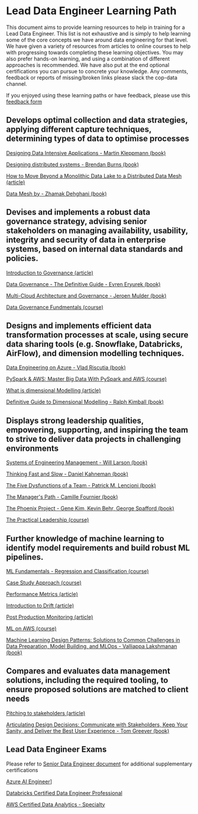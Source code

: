 # Lead Data Engineer Learning Path

This document aims to provide learning resources to help in training for a Lead Data Engineer. This list is not exhaustive and is simply to help learning some of the core concepts we have around data engineering for that level. We have given a variety of resources from articles to online courses to help with progressing towards completing these learning objectives. You may also prefer hands-on learning, and using a combination of different approaches is recommended. We have also put at the end optional certifications you can pursue to concrete your knowledge. Any comments, feedback or reports of missing/broken links please slack the cop-data channel. 

If you enjoyed using these learning paths or have feedback, please use this [feedback form](https://madetech.typeform.com/datalearning)

## Develops optimal collection and data strategies, applying different capture techniques, determining types of data to optimise processes

[Designing Data Intensive Applications - Martin Kleppmann (book)](https://www.amazon.com/gp/product/1449373321/ref=as_li_tl?ie=UTF8&camp=1789&creative=9325&creativeASIN=1449373321&linkCode=as2&tag=snirsuggestin-20&linkId=d270da1b4c8d354124107125921953d3)

[Designing distributed systems - Brendan Burns (book)](https://www.amazon.co.uk/Designing-Distributed-Systems-Brendan-Burns/dp/1491983647/ref=asc_df_1491983647/?tag=googshopuk-21&linkCode=df0&hvadid=310831942794&hvpos=&hvnetw=g&hvrand=16720281858592116965&hvpone=&hvptwo=&hvqmt=&hvdev=c&hvdvcmdl=&hvlocint=&hvlocphy=9045997&hvtargid=pla-420602092307&psc=1&th=1&psc=1)

[How to Move Beyond a Monolithic Data Lake to a Distributed Data Mesh (article)](https://martinfowler.com/articles/data-monolith-to-mesh.html)

[Data Mesh by - Zhamak Dehghani (book)](https://www.oreilly.com/library/view/data-mesh/9781492092384/)

## Devises and implements a robust data governance strategy, advising senior stakeholders on managing availability, usability, integrity and security of data in enterprise systems, based on internal data standards and policies.

[Introduction to Governance (article)](https://medium.com/swlh/data-governance-the-foundamental-tool-for-data-management-af12207562d)

[Data Governance - The Definitive Guide - Evren Eryurek (book)](https://www.amazon.co.uk/Data-Governance-Definitive-Operationalize-Trustworthiness/dp/1492063495/ref=asc_df_1492063495/?tag=googshopuk-21&linkCode=df0&hvadid=499448001284&hvpos=&hvnetw=g&hvrand=4799917440000753454&hvpone=&hvptwo=&hvqmt=&hvdev=c&hvdvcmdl=&hvlocint=&hvlocphy=9045997&hvtargid=pla-950818558255&psc=1&th=1&psc=1)

[Multi-Cloud Architecture and Governance - Jeroen Mulder (book)](https://www.amazon.com/Multi-Cloud-Architecture-Governance-effective-multi-cloud/dp/1800203195?crid=3CCJ6NBORAIKC&dchild=1&keywords=cloud+architecture&qid=1632843648&s=books&sprefix=cloud+archi,stripbooks,152&sr=1-4&linkCode=sl1&tag=solutionsre04-20&linkId=066ebcbfba060f257069faf11aece669&language=en_US&ref_=as_li_ss_tl)

[Data Governance Fundmentals (course)](https://www.udemy.com/course/data-governance-fundamentals/)

## Designs and implements efficient data transformation processes at scale, using secure data sharing tools (e.g. Snowflake, Databricks, AirFlow), and dimension modelling techniques.

[Data Engineering on Azure - Vlad Riscutia (book)](https://www.oreilly.com/library/view/data-engineering-on/9781617298929/)

[PySpark & AWS: Master Big Data With PySpark and AWS (course)](https://www.udemy.com/course/pyspark-aws-master-big-data-with-pyspark-and-aws/)

[What is dimensional Modelling (article)](https://www.guru99.com/dimensional-model-data-warehouse.html)

[Definitive Guide to Dimensional Modelling - Ralph Kimball (book)](https://www.amazon.co.uk/Data-Warehouse-Toolkit-Definitive-Dimensional/dp/1118530802/ref=asc_df_1118530802/?tag=googshopuk-21&linkCode=df0&hvadid=311000051962&hvpos=&hvnetw=g&hvrand=111320809959356019&hvpone=&hvptwo=&hvqmt=&hvdev=c&hvdvcmdl=&hvlocint=&hvlocphy=9045997&hvtargid=pla-396828635481&psc=1&th=1&psc=1)

## Displays strong leadership qualities, empowering, supporting, and inspiring the team to strive to deliver data projects in challenging environments

[Systems of Engineering Management - Will Larson (book)](https://www.amazon.co.uk/Elegant-Puzzle-Systems-Engineering-Management-ebook/dp/B07QYCHJ7V)

[Thinking Fast and Slow - Daniel Kahneman (book)](https://www.amazon.co.uk/Thinking-Fast-Slow-Daniel-Kahneman/dp/0141033576/ref=asc_df_0141033576/?tag=googshopuk-21&linkCode=df0&hvadid=310856639426&hvpos=&hvnetw=g&hvrand=14428242327667231299&hvpone=&hvptwo=&hvqmt=&hvdev=c&hvdvcmdl=&hvlocint=&hvlocphy=9045997&hvtargid=pla-394582189334&psc=1&th=1&psc=1)

[The Five Dysfunctions of a Team - Patrick M. Lencioni (book)](https://www.amazon.co.uk/Five-Dysfunctions-Team-Leadership-Lencioni/dp/0787960756)

[The Manager's Path - Camille Fournier (book)](https://www.oreilly.com/library/view/the-managers-path/9781491973882/)

[The Phoenix Project -  Gene Kim, Kevin Behr, George Spafford (book)](https://www.goodreads.com/book/show/17255186-the-phoenix-project)

[The Practical Leadership (course)](https://www.udemy.com/course/practical-leadership/)

## Further knowledge of machine learning to identify model requirements and build robust ML pipelines.

[ML Fundamentals - Regression and Classification (course)](https://www.coursera.org/learn/machine-learning)

[Case Study Approach (course)](https://www.coursera.org/learn/ml-foundations)

[Performance Metrics (article)](https://towardsdatascience.com/metrics-to-evaluate-your-machine-learning-algorithm-f10ba6e38234)

[Introduction to Drift (article)](https://machinelearningmastery.com/gentle-introduction-concept-drift-machine-learning/)

[Post Production Monitoring (article)](https://www.analyticsvidhya.com/blog/2019/10/deployed-machine-learning-model-post-production-monitoring/)

[ML on AWS (course)](https://aws.amazon.com/training/learn-about/machine-learning/)

[Machine Learning Design Patterns: Solutions to Common Challenges in Data Preparation, Model Building, and MLOps - Valliappa Lakshmanan (book)](https://www.amazon.co.uk/Machine-Learning-Design-Patterns-Preparation/dp/1098115783)

## Compares and evaluates data management solutions, including the required tooling, to ensure proposed solutions are matched to client needs

[Pitching to stakeholders (article)](https://medium.com/@krysburnette/pitching-creative-ideas-to-stakeholders-6abef83be15b)

[Articulating Design Decisions: Communicate with Stakeholders, Keep Your Sanity, and Deliver the Best User Experience - Tom Greever (book)](https://www.amazon.co.uk/Articulating-Design-Decisions-Communicate-Stakeholders/dp/1491921560)

## Lead Data Engineer Exams

Please refer to [Senior Data Engineer document](Senior_Data_Engineer.md) for additional supplementary certifications

[Azure AI Engineer](https://docs.microsoft.com/en-us/certifications/azure-ai-engineer/)]

[Databricks Certified Data Engineer Professional](https://databricks.com/learn/certification/data-engineer-professional)

[AWS Certified Data Analytics - Specialty](https://aws.amazon.com/certification/certified-data-analytics-specialty/)

